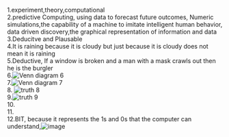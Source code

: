 1.experiment,theory,computational  
2.predictive Computing, using data to forecast future outcomes, Numeric simulations,the capability of a machine to imitate intelligent human behavior, data driven discovery,the graphical representation of information and data  
3.Deducitve and Plausable  
4.It is raining because it is cloudy but just because it is cloudy does not mean it is raining  
5.Deductive, If a window is broken and a man with a mask crawls out then he is the burgler  
6.![Venn diagram 6](https://github.com/MavDouglas48/IDS2024S/assets/157654744/d2c6d2fb-42f4-473b-a8df-a17b5cb27241)  
7.![Venn diagram 7](https://github.com/MavDouglas48/IDS2024S/assets/157654744/b5631e64-95b2-4186-8746-4f06ce339dad)  
8. ![truth 8](https://github.com/MavDouglas48/IDS2024S/assets/157654744/81e8d9a0-e661-44ff-89f5-dfa7809e5b28)  
9.![truth 9](https://github.com/MavDouglas48/IDS2024S/assets/157654744/507fa41c-316f-4fc6-8118-3f8f8ea999c3)  
10.  
11.  
12.BIT, because it represents the 1s and 0s that the computer can understand,![image](https://github.com/MavDouglas48/IDS2024S/assets/157654744/984c9ae4-59ec-4b6a-8d8e-1908ec61fd46)
 

